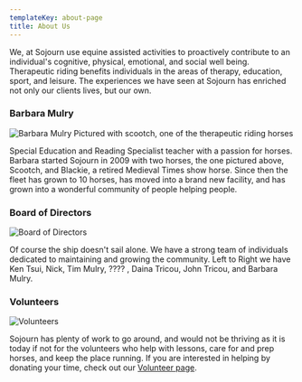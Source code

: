 ```yaml
---
templateKey: about-page
title: About Us
---
```


We, at Sojourn use equine assisted activities to proactively contribute to an individual's cognitive, physical, emotional, and social well being. Therapeutic riding benefits individuals in the areas of therapy, education, sport, and leisure. The experiences we have seen at Sojourn has enriched not only our clients lives, but our own.

### Barbara Mulry

![Barbara Mulry Pictured with scootch, one of the therapeutic riding horses](/img/69538708_2250651128372304_3972481196998262784_n.jpg 'Barbara Mulry and Scootch')

Special Education and Reading Specialist teacher with a passion for horses. Barbara started Sojourn in 2009 with two horses, the one pictured above, Scootch, and Blackie, a retired Medieval Times show horse. Since then the fleet has grown to 10 horses, has moved into a brand new facility, and has grown into a wonderful community of people helping people.

### Board of Directors

![Board of Directors](/img/27628630_1337037036400389_3104974098929179498_o.jpg 'Board of Directors')

Of course the ship doesn't sail alone. We have a strong team of individuals dedicated to maintaining and growing the community. Left to Right we have Ken Tsui, Nick, Tim Mulry, ???? , Daina Tricou, John Tricou, and Barbara Mulry.

### Volunteers

![Volunteers](/img/81228296_2301669179937165_2649908028932882432_o.jpg 'Volunteers')

Sojourn has plenty of work to go around, and would not be thriving as it is today if not for the volunteers who help with lessons, care for and prep horses, and keep the place running. If you are interested in helping by donating your time, check out our [Volunteer page](/volunteers).
